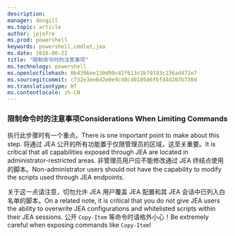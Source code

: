 ```yaml
---
description: 
manager: dongill
ms.topic: article
author: jpjofre
ms.prod: powershell
keywords: powershell,cmdlet,jea
ms.date: 2016-06-22
title: "限制命令时的注意事项"
ms.technology: powershell
ms.openlocfilehash: 0b4396ee130d99c42f613c1b79193c236ad472e7
ms.sourcegitcommit: c732e3ee6d2e0e9cd8c40105d6fbfd4d207b730d
ms.translationtype: HT
ms.contentlocale: zh-CN
---
```

### <a name="considerations-when-limiting-commands"></a><span data-ttu-id="25780-103">限制命令时的注意事项</span><span class="sxs-lookup"><span data-stu-id="25780-103">Considerations When Limiting Commands</span></span>
<span data-ttu-id="25780-104">执行此步骤时有一个重点。</span><span class="sxs-lookup"><span data-stu-id="25780-104">There is one important point to make about this step.</span></span>
<span data-ttu-id="25780-105">将通过 JEA 公开的所有功能置于仅限管理员的区域，这至关重要。</span><span class="sxs-lookup"><span data-stu-id="25780-105">It is critical that all capabilities exposed through JEA are located in administrator-restricted areas.</span></span>
<span data-ttu-id="25780-106">非管理员用户应不能修改通过 JEA 终结点使用的脚本。</span><span class="sxs-lookup"><span data-stu-id="25780-106">Non-administrator users should not have the capability to modify the scripts used through JEA endpoints.</span></span>

<span data-ttu-id="25780-107">关于这一点请注意，切勿允许 JEA 用户覆盖 JEA 配置和其 JEA 会话中已列入白名单的脚本。</span><span class="sxs-lookup"><span data-stu-id="25780-107">On a related note, it is critical that you do not give JEA users the ability to overwrite JEA configurations and whitelisted scripts within their JEA sessions.</span></span>
<span data-ttu-id="25780-108">公开 `Copy-Item` 等命令时请格外小心！</span><span class="sxs-lookup"><span data-stu-id="25780-108">Be extremely careful when exposing commands like `Copy-Item`!</span></span>

